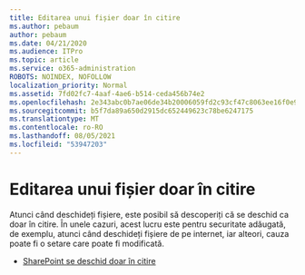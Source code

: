 ```yaml
---
title: Editarea unui fișier doar în citire
ms.author: pebaum
author: pebaum
ms.date: 04/21/2020
ms.audience: ITPro
ms.topic: article
ms.service: o365-administration
ROBOTS: NOINDEX, NOFOLLOW
localization_priority: Normal
ms.assetid: 7fd02fc7-4aaf-4ae6-b514-ceda456b74e2
ms.openlocfilehash: 2e343abc0b7ae06de34b20006059fd2c93cf47c8063ee16f0e9e1ab273e1ee4d
ms.sourcegitcommit: b5f7da89a650d2915dc652449623c78be6247175
ms.translationtype: MT
ms.contentlocale: ro-RO
ms.lasthandoff: 08/05/2021
ms.locfileid: "53947203"
---
```

# <a name="edit-a-read-only-file"></a>Editarea unui fișier doar în citire

Atunci când deschideți fișiere, este posibil să descoperiți că se deschid ca doar în citire. În unele cazuri, acest lucru este pentru securitate adăugată, de exemplu, atunci când deschideți fișiere de pe internet, iar alteori, cauza poate fi o setare care poate fi modificată.

- [SharePoint se deschid doar în citire](https://docs.microsoft.com/sharepoint/troubleshoot/lists-and-libraries/files-open-as-read-only-and-cannot-check-in-or-out)
